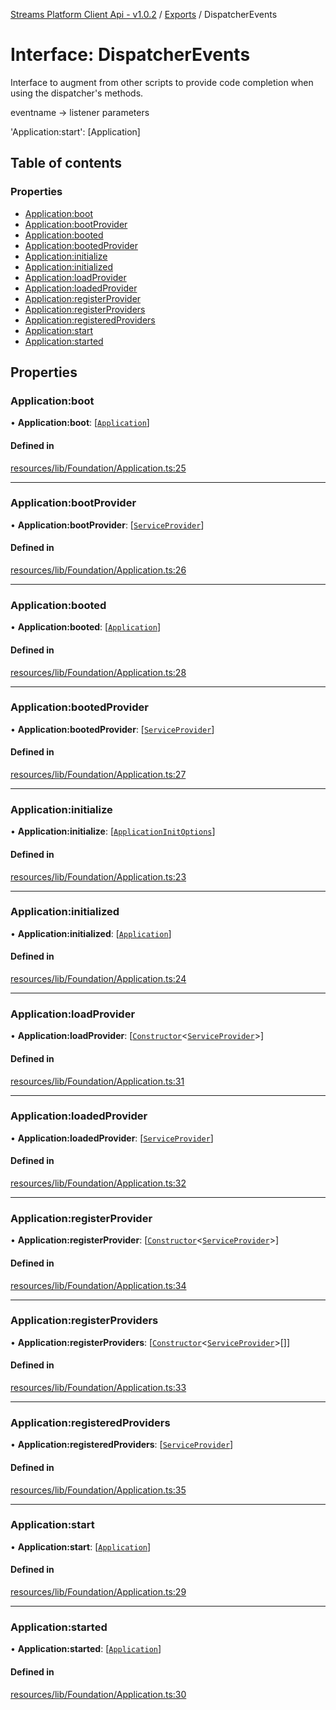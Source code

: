 [Streams Platform Client Api - v1.0.2](../README.md) / [Exports](../modules.md) / DispatcherEvents

# Interface: DispatcherEvents

Interface to augment from other scripts to provide code completion when using the dispatcher's methods.

eventname -> listener parameters

'Application:start': [Application]

## Table of contents

### Properties

- [Application:boot](DispatcherEvents.md#application:boot)
- [Application:bootProvider](DispatcherEvents.md#application:bootprovider)
- [Application:booted](DispatcherEvents.md#application:booted)
- [Application:bootedProvider](DispatcherEvents.md#application:bootedprovider)
- [Application:initialize](DispatcherEvents.md#application:initialize)
- [Application:initialized](DispatcherEvents.md#application:initialized)
- [Application:loadProvider](DispatcherEvents.md#application:loadprovider)
- [Application:loadedProvider](DispatcherEvents.md#application:loadedprovider)
- [Application:registerProvider](DispatcherEvents.md#application:registerprovider)
- [Application:registerProviders](DispatcherEvents.md#application:registerproviders)
- [Application:registeredProviders](DispatcherEvents.md#application:registeredproviders)
- [Application:start](DispatcherEvents.md#application:start)
- [Application:started](DispatcherEvents.md#application:started)

## Properties

### Application:boot

• **Application:boot**: [[`Application`](../classes/Application.md)]

#### Defined in

[resources/lib/Foundation/Application.ts:25](https://github.com/laravel-streams/streams-core/blob/e866e1454/resources/lib/Foundation/Application.ts#L25)

___

### Application:bootProvider

• **Application:bootProvider**: [[`ServiceProvider`](../classes/ServiceProvider.md)]

#### Defined in

[resources/lib/Foundation/Application.ts:26](https://github.com/laravel-streams/streams-core/blob/e866e1454/resources/lib/Foundation/Application.ts#L26)

___

### Application:booted

• **Application:booted**: [[`Application`](../classes/Application.md)]

#### Defined in

[resources/lib/Foundation/Application.ts:28](https://github.com/laravel-streams/streams-core/blob/e866e1454/resources/lib/Foundation/Application.ts#L28)

___

### Application:bootedProvider

• **Application:bootedProvider**: [[`ServiceProvider`](../classes/ServiceProvider.md)]

#### Defined in

[resources/lib/Foundation/Application.ts:27](https://github.com/laravel-streams/streams-core/blob/e866e1454/resources/lib/Foundation/Application.ts#L27)

___

### Application:initialize

• **Application:initialize**: [[`ApplicationInitOptions`](ApplicationInitOptions.md)]

#### Defined in

[resources/lib/Foundation/Application.ts:23](https://github.com/laravel-streams/streams-core/blob/e866e1454/resources/lib/Foundation/Application.ts#L23)

___

### Application:initialized

• **Application:initialized**: [[`Application`](../classes/Application.md)]

#### Defined in

[resources/lib/Foundation/Application.ts:24](https://github.com/laravel-streams/streams-core/blob/e866e1454/resources/lib/Foundation/Application.ts#L24)

___

### Application:loadProvider

• **Application:loadProvider**: [[`Constructor`](../modules.md#constructor)<[`ServiceProvider`](../classes/ServiceProvider.md)\>]

#### Defined in

[resources/lib/Foundation/Application.ts:31](https://github.com/laravel-streams/streams-core/blob/e866e1454/resources/lib/Foundation/Application.ts#L31)

___

### Application:loadedProvider

• **Application:loadedProvider**: [[`ServiceProvider`](../classes/ServiceProvider.md)]

#### Defined in

[resources/lib/Foundation/Application.ts:32](https://github.com/laravel-streams/streams-core/blob/e866e1454/resources/lib/Foundation/Application.ts#L32)

___

### Application:registerProvider

• **Application:registerProvider**: [[`Constructor`](../modules.md#constructor)<[`ServiceProvider`](../classes/ServiceProvider.md)\>]

#### Defined in

[resources/lib/Foundation/Application.ts:34](https://github.com/laravel-streams/streams-core/blob/e866e1454/resources/lib/Foundation/Application.ts#L34)

___

### Application:registerProviders

• **Application:registerProviders**: [[`Constructor`](../modules.md#constructor)<[`ServiceProvider`](../classes/ServiceProvider.md)\>[]]

#### Defined in

[resources/lib/Foundation/Application.ts:33](https://github.com/laravel-streams/streams-core/blob/e866e1454/resources/lib/Foundation/Application.ts#L33)

___

### Application:registeredProviders

• **Application:registeredProviders**: [[`ServiceProvider`](../classes/ServiceProvider.md)]

#### Defined in

[resources/lib/Foundation/Application.ts:35](https://github.com/laravel-streams/streams-core/blob/e866e1454/resources/lib/Foundation/Application.ts#L35)

___

### Application:start

• **Application:start**: [[`Application`](../classes/Application.md)]

#### Defined in

[resources/lib/Foundation/Application.ts:29](https://github.com/laravel-streams/streams-core/blob/e866e1454/resources/lib/Foundation/Application.ts#L29)

___

### Application:started

• **Application:started**: [[`Application`](../classes/Application.md)]

#### Defined in

[resources/lib/Foundation/Application.ts:30](https://github.com/laravel-streams/streams-core/blob/e866e1454/resources/lib/Foundation/Application.ts#L30)
